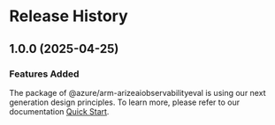 # Release History
    
## 1.0.0 (2025-04-25)

### Features Added

The package of @azure/arm-arizeaiobservabilityeval is using our next generation design principles. To learn more, please refer to our documentation [Quick Start](https://aka.ms/azsdk/js/mgmt/quickstart).
